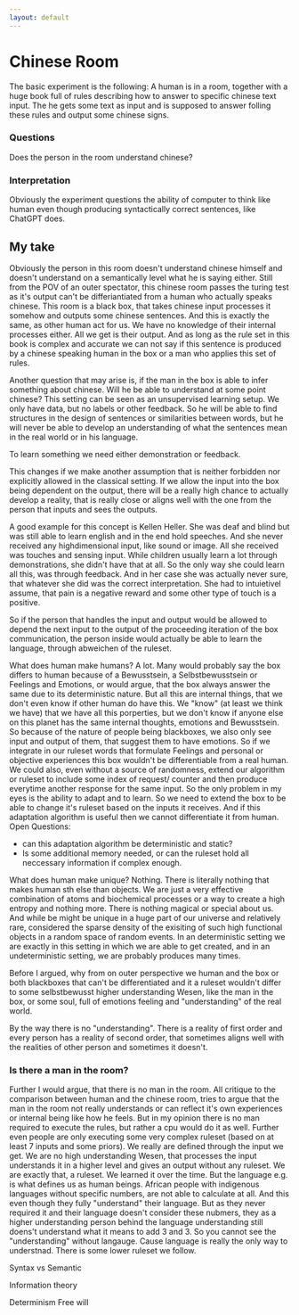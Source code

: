 ```yaml
---
layout: default
---
```

# Chinese Room
The basic experiment is the following:
A human is in a room, together with a huge book full of rules describing how to answer to specific chinese text input.
The he gets some text as input and is supposed to answer folling these rules and output some chinese signs.

### Questions
Does the person in the room understand chinese?

### Interpretation
Obviously the experiment questions the ability of computer to think like human even though producing syntactically correct sentences, like ChatGPT does.


## My take
Obviously the person in this room doesn't understand chinese himself and doesn't understand on a semantically level what he is saying either. 
Still from the POV of an outer spectator, this chinese room passes the turing test as it's output can't be differiantiated from a human who actually speaks chinese.
This room is a black box, that takes chinese input processes it somehow and outputs some chinese sentences.
And this is exactly the same, as other human act for us. We have no knowledge of their internal processes either. All we get is their output.
And as long as the rule set in this book is complex and accurate we can not say if this sentence is produced by a chinese speaking human in the box or a man who applies this set of rules.

Another question that may arise is, if the man in the box is able to infer something about chinese. Will he be able to understand at some point chinese?
This setting can be seen as an unsupervised learning setup. We only have data, but no labels or other feedback. So he will be able to find structures in the design of sentences or similarities between words, but he will never be able to develop an understanding of what the sentences mean in the real world or in his language.

To learn something we need either demonstration or feedback.

This changes if we make another assumption that is neither forbidden nor explicitly allowed in the classical setting.
If we allow the input into the box being dependent on the output, there will be a really high chance to actually develop a reality, that is really close or aligns well with the one from the person that inputs and sees the outputs.

A good example for this concept is Kellen Heller. She was deaf and blind but was still able to learn english and in the end hold speeches.
And she never received any highdimensional input, like sound or image. All she received was touches and sensing input.
While children usually learn a lot through demonstrations, she didn't have that at all.
So the only way she could learn all this, was through feedback. And in her case she was actually never sure, that whatever she did was the correct interpretation. She had to intuietivel assume, that pain is a negative reward and some other type of touch is a positive.

So if the person that handles the input and output would be allowed to depend the next input to the output of the proceeding iteration of the box communication, the person inside would actually be able to learn the language, through abweichen of the ruleset.

What does human make humans?
A lot.
Many would probably say the box differs to human because of a Bewusstsein, a Selbstbewusstsein or Feelings and Emotions, or would argue, that the box always answer the same due to its deterministic nature. But all this are internal things, that we don't even know if other human do have this. We "know" (at least we think we have) that we have all this porperties, but we don't know if anyone else on this planet has the same internal thoughts, emotions and Bewusstsein. So because of the nature of people being blackboxes, we also only see input and output of them, that suggest them to have emotions. So if we integrate in our ruleset words that formulate Feelings and personal or objective experiences this box wouldn't be differentiable from a real human. We could also, even without a source of randomness, extend our algorithm or ruleset to include some index of request/ counter and then produce everytime another response for the same input.
So the only problem in my eyes is the ability to adapt and to learn. So we need to extend the box to be able to change it's ruleset based on the inputs it receives.
And if this adaptation algorithm is useful then we cannot differentiate it from human.
Open Questions:
- can this adaptation algorithm be deterministic and static?
- Is some additional memory needed, or can the ruleset hold all neccessary information if complex enough.

What does human make unique?
Nothing.
There is literally nothing that makes human sth else than objects. We are just a very effective combination of atoms and biochemical processes or a way to create a high entropy and nothing more. There is nothing magical or special about us. And while be might be unique in a huge part of our universe and relatively rare, considered the sparse density of the exisiting of such high functional objects in a random space of random events. 
In an deterministic setting we are exactly in this setting in which we are able to get created, and in an undeterministic setting, we are probably produces many times.

Before I argued, why from on outer perspective we human and the box or both blackboxes that can't be differentiated and it a ruleset wouldn't differ to some selbstbewusst higher understanding Wesen, like the man in the box, or some soul, full of emotions feeling and "understanding" of the real world.

By the way there is no "understanding". There is a reality of first order and every person has a reality of second order, that sometimes aligns well with the realities of other person and sometimes it doesn't.

### Is there a man in the room?
Further I would argue, that there is no man in the room. All critique to the comparison between human and the chinese room, tries to argue that the man in the room not really understands or can reflect it's own experiences or internal being like how he feels.
But in my opinion there is no man required to execute the rules, but rather a cpu would do it as well. Further even people are only executing some very complex ruleset (based on at least 7 inputs and some priors).
We really are defined through the input we get. We are no high understanding Wesen, that processes the input understands it in a higher level and gives an output without any ruleset. We are exactly that, a ruleset.
We learned it over the time. But the language e.g. is what defines us as human beings. African people with indigenous languages without specific numbers, are not able to calculate at all. And this even though they fully "understand" their language. But as they never required it and their language doesn't consider these nubmers, they as a higher understanding person behind the language understanding still doens't understand what it means to add 3 and 3.
So you cannot see the "understanding" without langauge. Cause language is really the only way to understnad. There is some lower ruleset we follow.




Syntax vs Semantic

Information theory

Determinism
Free will
